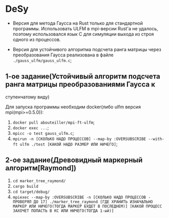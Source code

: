 # DeSy

- Версия для метода Гаусса на Rust только для стандартной программы. Использовать ULFM в mpi-версии
  Rust'а не удалось, поэтому использовался язык C для симуляции выхода из строя одного из
  процессов.
  
- Версия для устойчивого алгоритма подсчета ранга матрицы через преобразования Гаусса реализована
  в файле `./gauss_ulfm/gauss_ulfm.c`;
  
  
## 1-ое задание(Устойчивый алгоритм подсчета ранга матрицы преобразованиями Гаусса к
ступенчатому виду)

Для запуска программы необходим docker(либо ulfm версия mpi(mpi>=0.5.0)):
1. `docker pull abouteiller/mpi-ft-ulfm`;
2. `docker exec ...`;
3. `mpicc -o test gauss_ulfm.c`;
4. `mpirun -n [СКОЛЬКО НАДО ПРОЦЕССОВ] --map-by :OVERSUBSCRIBE --with-ft ulfm ./test [КАКОЙ НАДО
   РАЗМЕР ИЛИ НИЧЕГО]`;
  
## 2-ое задание(Древовидный маркерный алгоритм[Raymond])
1. `cd marker_tree_raymond/`
2. `cargo build`
3. `cd target/debug/`
4. `mpiexec --map-by :OVERSUBSCRIBE -n [СКОЛЬКО НАДО ПРОЦЕССОВ - ПРОВЕРЯЛ ДО 17]
   ./marker_tree_raymond [ГДЕ ХРАНИТЬ ИЗНАЧАЛЬНО МАРКЕР ИЛИ НИЧЕГО(ТОГДА МАРКЕР БУДЕТ В ПОСЛЕДНЕМ)]
   [КАКОЙ ПРОЦЕСС ЗАХОЧЕТ ПОПАСТЬ В КС ИЛИ НИЧЕГО(ТОГДА 1-ый)]`

